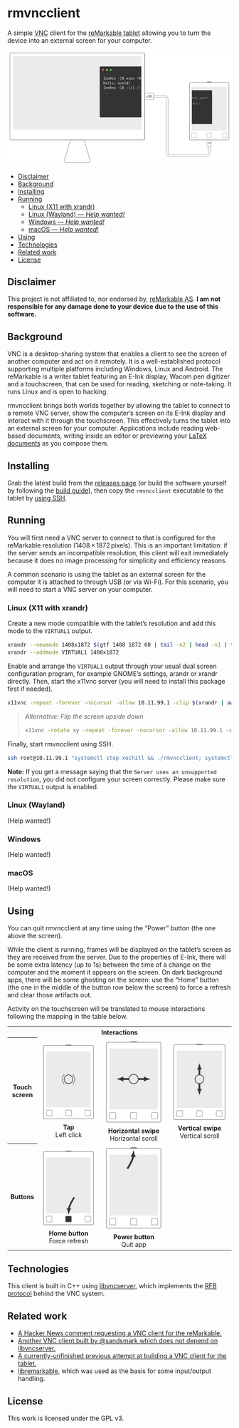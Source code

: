 # rmvncclient

A simple [VNC](https://en.wikipedia.org/wiki/Virtual_Network_Computing) client for the [reMarkable tablet](https://remarkable.com) allowing you to turn the device into an external screen for your computer.

<img alt="Illustration of a reMarkable table connected to a computer, showing half of a terminal window through its E-Ink screen" src="media/setup.svg" width="700">

* [Disclaimer](#disclaimer)
* [Background](#background)
* [Installing](#installing)
* [Running](#running)
    - [Linux (X11 with xrandr)](#linux-x11-with-xrandr)
    - [Linux (Wayland) — _Help wanted!_](#linux-wayland)
    - [Windows — _Help wanted!_](#windows)
    - [macOS — _Help wanted!_](#macos)
* [Using](#using)
* [Technologies](#technologies)
* [Related work](#related-work)
* [License](#license)

## Disclaimer

This project is not affiliated to, nor endorsed by, [reMarkable AS](https://remarkable.com/).
**I am not responsible for any damage done to your device due to the use of this software.**

## Background

VNC is a desktop-sharing system that enables a client to see the screen of another computer and act on it remotely.
It is a well-established protocol supporting multiple platforms including Windows, Linux and Android.
The reMarkable is a writer tablet featuring an E-Ink display, Wacom pen digitizer and a touchscreen, that can be used for reading, sketching or note-taking.
It runs Linux and is open to hacking.

rmvncclient brings both worlds together by allowing the tablet to connect to a remote VNC server, show the computer’s screen on its E-Ink display and interact with it through the touchscreen.
This effectively turns the tablet into an external screen for your computer.
Applications include reading web-based documents, writing inside an editor or previewing your [LaTeX documents](https://www.latex-project.org/) as you compose them.

## Installing

Grab the latest build from the [releases page](https://github.com/matteodelabre/rmvncclient/releases) (or build the software yourself by following the [build guide](BUILD.md)), then copy the `rmvncclient` executable to the tablet by [using SSH](https://remarkablewiki.com/tech/ssh).

## Running

You will first need a VNC server to connect to that is configured for the reMarkable resolution (1408 × 1872 pixels).
This is an important limitation: if the server sends an incompatible resolution, this client will exit immediately because it does no image processing for simplicity and efficiency reasons.

A common scenario is using the tablet as an external screen for the computer it is attached to through USB (or via Wi-Fi).
For this scenario, you will need to start a VNC server on your computer.

### Linux (X11 with xrandr)

Create a new mode compatible with the tablet’s resolution and add this mode to the `VIRTUAL1` output.

```sh
xrandr --newmode 1408x1872 $(gtf 1408 1872 60 | tail -n2 | head -n1 | tr -s ' ' | cut -d' ' -f4-)
xrandr --addmode VIRTUAL1 1408x1872
```

Enable and arrange the `VIRTUAL1` output through your usual dual screen configuration program, for example GNOME’s settings, arandr or xrandr directly.
Then, start the x11vnc server (you will need to install this package first if needed).

```sh
x11vnc -repeat -forever -nocursor -allow 10.11.99.1 -clip $(xrandr | awk '/VIRTUAL1 connected/{print $3}')
```

> _Alternative: Flip the screen upside down_
>
> ```sh
> x11vnc -rotate xy -repeat -forever -nocursor -allow 10.11.99.1 -clip $(xrandr | awk '/VIRTUAL1 connected/{print $3}')
> ```

Finally, start rmvncclient using SSH.

```sh
ssh root@10.11.99.1 "systemctl stop xochitl && ./rmvncclient; systemctl start xochitl"
```

**Note:** If you get a message saying that the `Server uses an unsupported resolution`, you did not configure your screen correctly. Please make sure the `VIRTUAL1` output is enabled.

### Linux (Wayland)

(Help wanted!)

### Windows

(Help wanted!)

### macOS

(Help wanted!)

## Using

You can quit rmvncclient at any time using the “Power” button (the one above the screen).

While the client is running, frames will be displayed on the tablet’s screen as they are received from the server.
Due to the properties of E-Ink, there will be some extra latency (up to 1s) between the time of a change on the computer and the moment it appears on the screen.
On dark background apps, there will be some ghosting on the screen: use the “Home” button (the one in the middle of the button row below the screen) to force a refresh and clear those artifacts out.

Activity on the touchscreen will be translated to mouse interactions following the mapping in the table below.

<table>
<tr>
<th colspan="4">
    Interactions
</th>
</tr>
<tr>
    <th>Touch<br>screen</th>
    <td align="center">
        <img src="media/tap.svg" width="200" alt=""><br>
        <strong>Tap</strong><br>
        Left click
    </td>
    <td align="center">
        <img src="media/scroll-x.svg" width="200" alt=""><br>
        <strong>Horizontal swipe</strong><br>
        Horizontal scroll
    </td>
    <td align="center">
        <img src="media/scroll-y.svg" width="200" alt=""><br>
        <strong>Vertical swipe</strong><br>
        Vertical scroll
    </td>
</tr>
<tr>
    <th>Buttons</th>
    <td align="center">
        <img src="media/home.svg" width="200" alt=""><br>
        <strong>Home button</strong><br>
        Force refresh
    </td>
    <td align="center">
        <img src="media/power.svg" width="200" alt=""><br>
        <strong>Power button</strong><br>
        Quit app
    </td>
</tr>
</table>

## Technologies

This client is built in C++ using [libvncserver](https://github.com/LibVNC/libvncserver), which implements the [RFB protocol](https://tools.ietf.org/html/rfc6143) behind the VNC system.

## Related work

- [A Hacker News comment requesting a VNC client for the reMarkable.](https://news.ycombinator.com/item?id=13115739)
- [Another VNC client built by @sandsmark which does not depend on libvncserver.](https://github.com/sandsmark/revncable)
- [A currently-unfinished previous attempt at building a VNC client for the tablet.](https://github.com/damienchallet/vnc-remarkable)
- [libremarkable](https://github.com/canselcik/libremarkable), which was used as the basis for some input/output handling.

## License

This work is licensed under the GPL v3.
